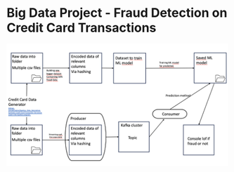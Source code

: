 # Big Data Project - Fraud Detection on Credit Card Transactions

![Architecture](https://github.com/antoniafeistel/BigData/blob/main/resources_readme/architecture.png)
